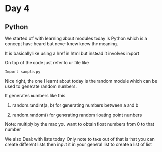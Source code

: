 # Day 4
## Python

We started off with learning about modules today is Python which is a concept have heard but never knew knew the meaning.

It is basically like using a href in html but instead it involves import

On top of the code just refer to ur file like

`Import sample.py`

Nice right, the one I learnt about today is the random module which can be used to generate random numbers.

It generates numbers like this

1. random.randint(a, b) for generating numbers between a and b

2. random.random() for generating random floating point numbers

Note: multiply by the max you want to obtain float numbers from 0 to that number

We also Dealt with lists today. Only note to take out of that is that you can create different lists then input it in your general list to create a list of list
